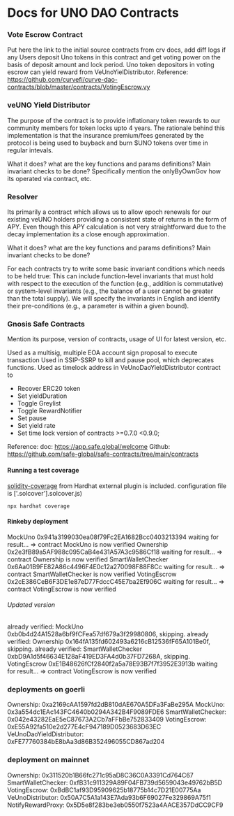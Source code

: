 # Docs for UNO DAO Contracts 

### Vote Escrow Contract 

Put here the link to the initial source contracts from crv docs, add diff logs if any
Users deposit Uno tokens in this contract and get voting power on the basis of deposit amount and lock period. Uno token depositors in voting escrow can yield reward from VeUnoYielDistributor. 
Reference: 
https://github.com/curvefi/curve-dao-contracts/blob/master/contracts/VotingEscrow.vy


### veUNO Yield Distributor

The purpose of the contract is to provide inflationary token rewards to our community members for token locks upto 4 years. The rationale behind this implementation is that the insurance premium/fees generated by the protocol is being used to buyback and burn $UNO tokens over time in regular intevals. 

What it does? what are the key functions and params definitions?
Main invariant checks to be done? 
Specifically mention the onlyByOwnGov how its operated via contract, etc. 


### Resolver 

Its primarily a contract which allows us to allow epoch renewals for our existing veUNO holders providing a consistent state of returns in the form of APY. Even though this APY calculation is not very straightforward due to the decay implementation its a close enough approximation.

What it does? what are the key functions and params definitions?
Main invariant checks to be done? 

For each contracts try to write some basic invariant conditions which needs to be held true:
This can include function-level invariants that must hold with respect to the execution of the function (e.g., addition is commutative) or system-level invariants (e.g., the balance of a user cannot be greater than the total supply). We will specify the invariants in English and identify their pre-conditions (e.g., a parameter is within a given bound).


### Gnosis Safe Contracts 

Mention its purpose, version of contracts, usage of UI for latest version, etc. 

Used as a multisig, multiple EOA account sign proposal to execute transaction
Used in SSIP-SSRP to kill and pause pool, which deprecates functions.
Used as timelock address in VeUnoDaoYieldDistributor contract to
- Recover ERC20 token 
- Set yieldDuration 
- Toggle Greylist
- Toggle RewardNotifier
- Set pause 
- Set yield rate
- Set time lock 
version of contracts  >=0.7.0 <0.9.0;

Reference:
doc: https://app.safe.global/welcome
Github: https://github.com/safe-global/safe-contracts/tree/main/contracts


#### Running a test coverage
[solidity-coverage](https://hardhat.org/plugins/solidity-coverage.html) from Hardhat external plugin is included.
configuration file is ['.solcover'].solcover.js)
```
npx hardhat coverage
```

#### Rinkeby deployment

MockUno 0x941a3199030ea08f79Fc2EA1682Bcc0403213394
waiting for result...
 => contract MockUno is now verified
Ownership 0x2e3fB89a5AF988c095CaB4e431A57A3c9586Cf18
waiting for result...
 => contract Ownership is now verified
SmartWalletChecker 0x6Aa01B9FE82A86c4496F4E0c12a270098F88F8Cc
waiting for result...
 => contract SmartWalletChecker is now verified
VotingEscrow 0x2cE386CeB6F3DE1e87eD77FdccC45E7ba2Ef906C
waiting for result...
 => contract VotingEscrow is now verified


###### Updated version

already verified: MockUno 0xb0b4d24A1528a6bf9fCFea57df679a3f29980806, skipping.
already verified: Ownership 0x164fA135fd602493a6216cB12536fF65A101Be0f, skipping.
already verified: SmartWalletChecker 0xbD9A1d5f46634E128aF419ED3FA4d0b37FD7268A, skipping.
VotingEscrow 0xE1B48626fCf2840f2a5a78E93B7f7f3952E3913b
waiting for result...
 => contract VotingEscrow is now verified


### deployments on goerli
 Ownership: 0xa2169cAA1597fd2dB810dAE670A5DFa3FaBe295A
 MockUno: 0x3a554dc1EAc143FC4640b0294A342B4F9089FDE6
 SmartWalletChecker: 0x042e43282EaE5eC87673A2Cb7aFFbBe752833409
 VotingEscrow: 0xE55A92fa510e2d277E4cF947189D0523683D63EC
 VeUnoDaoYieldDistributor: 0xFE77760384bE8bAa3d86B352496055CD867ad204

### deployment on mainnet
Ownership: 0x311520b1B66fc271c95aD8C36C0A3391Cd764C67
SmartWalletChecker: 0xfB31c911329A89F04FB739d5659043e49762bB5D
VotingEscrow: 0xBdBC1af93D95909625b18775b14c7D21E00775Aa
VeUnoDistributor: 0x50A7C5A1a143E7Ada93b6F69027Fe329869A75f1
NotifyRewardProxy: 0x5D5e8f283be3eb0550f7523a4AACE357DdCC9CF9
